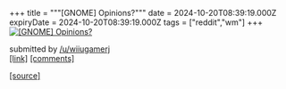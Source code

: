 +++
title = """[GNOME] Opinions?"""
date = 2024-10-20T08:39:19.000Z
expiryDate = 2024-10-20T08:39:19.000Z
tags = ["reddit","wm"]
+++
[![[GNOME] Opinions?](https://preview.redd.it/vj3k9dxeivvd1.png?width=640&crop=smart&auto=webp&s=0447046839454945429d784e87ef5b48fcf13599 "[GNOME] Opinions?")](https://www.reddit.com/r/unixporn/comments/1g7u9cd/gnome_opinions/)

submitted by [/u/wiiugamerj](https://www.reddit.com/user/wiiugamerj)  
[\[link\]](https://i.redd.it/vj3k9dxeivvd1.png) [\[comments\]](https://www.reddit.com/r/unixporn/comments/1g7u9cd/gnome_opinions/)

[[source]](https://www.reddit.com/r/unixporn/comments/1g7u9cd/gnome_opinions/)
